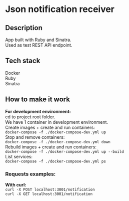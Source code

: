 # Json notification receiver

## Description
App built with Ruby and Sinatra.<br>
Used as test REST API endpoint.

## Tech stack
Docker<br>
Ruby<br>
Sinatra<br>

## How to make it work

**For development environment:**<br>
cd to project root folder.<br>
We have 1 container in development environment.<br>
Create images + create and run containers:<br>
`docker-compose -f ./docker-compose-dev.yml up`<br>
Stop and remove containers:<br>
`docker-compose -f ./docker-compose-dev.yml down`<br>
Rebuild images + create and run containers:<br>
`docker-compose -f ./docker-compose-dev.yml up --build`<br>
List services:<br>
`docker-compose -f ./docker-compose-dev.yml ps`<br>

### Requests examples:
**With curl:**<br>
`curl -X POST localhost:3001/notification`<br>
`curl -X GET localhost:3001/notification`<br>
